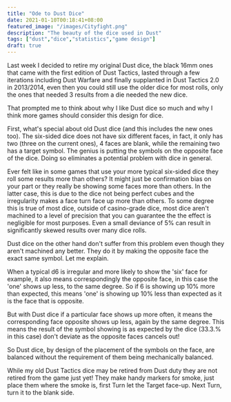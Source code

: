 ```yaml
---
title: "Ode to Dust Dice"
date: 2021-01-10T00:18:41+08:00
featured_image: "/images/Cityfight.png"
description: "The beauty of the dice used in Dust"
tags: ["dust","dice","statistics","game design"]
draft: true
---
```

Last week I decided to retire my original Dust dice, the black 16mm ones that came with the first edition of Dust Tactics, lasted through a few iterations including Dust Warfare and finally supplanted in Dust Tactics 2.0 in 2013/2014, even then you could still use the older dice for most rolls, only the ones that needed 3 results from a die needed the new dice.

That prompted me to think about why I like Dust dice so much and why I think more games should consider this design for dice.

First, what's special about old Dust dice (and this includes the new ones too). The six-sided dice does not have six different faces, in fact, it only has two (three on the current ones), 4 faces are blank, while the remaining two has a target symbol. The genius is putting the symbols on the opposite face of the dice. Doing so eliminates a potential problem with dice in general.

Ever felt like in some games that use your more typical six-sided dice they roll some results more than others? It might just be confirmation bias on your part or they really be showing some faces more than others. In the latter case, this is due to the dice not being perfect cubes and the irregularity makes a face turn face up more than others. To some degree this is true of most dice, outside of casino-grade dice, most dice aren't machined to a level of precision that you can guarantee the the effect is negligible for most purposes. Even a small deviance of 5% can result in significantly skewed results over many dice rolls.

Dust dice on the other hand don't suffer from this problem even though they aren't machined any better. They do it by making the opposite face the exact same symbol. Let me explain.

When a typical d6 is irregular and more likely to show the 'six' face for example, it also means correspondingly the opposite face, in this case the 'one' shows up less, to the same degree. So if 6 is showing up 10% more than expected, this means 'one' is showing up 10% less than expected as it is the face that is opposite.

But with Dust dice if a particular face shows up more often, it means the corresponding face opposite shows up less, again by the same degree. This means the result of the symbol showing is as expected by the dice (33.3.% in this case) don't deviate as the opposite faces cancels out!

So Dust dice, by design of the placement of the symbols on the face, are balanced without the requirement of them being mechanically balanced.

While my old Dust Tactics dice may be retired from Dust duty they are not retired from the game just yet! They make handy markers for smoke, just place them where the smoke is, first Turn let the Target face-up. Next Turn, turn it to the blank side.
